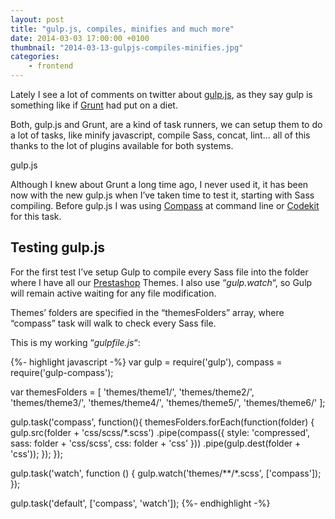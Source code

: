 ```yaml
---
layout: post
title: "gulp.js, compiles, minifies and much more"
date: 2014-03-03 17:00:00 +0100
thumbnail: "2014-03-13-gulpjs-compiles-minifies.jpg"
categories:
    - frontend
---
```

Lately I see a lot of comments on twitter about [gulp.js](http://gulpjs.com/), as they say gulp is something like if [Grunt](http://gruntjs.com/) had put on a diet.

Both, gulp.js and Grunt, are a kind of task runners, we can setup them to do a lot of tasks, like minify javascript, compile Sass, concat, lint… all of this thanks to the lot of plugins available for both systems.

gulp.js

Although I knew about Grunt a long time ago, I never used it, it has been now with the new gulp.js when I’ve taken time to test it, starting with Sass compiling. Before gulp.js I was using [Compass](http://compass-style.org/) at command line or [Codekit](https://incident57.com/codekit/) for this task.

## Testing gulp.js

For the first test I’ve setup Gulp to compile every Sass file into the folder where I have all our [Prestashop](http://www.prestashop.com/) Themes. I also use “_gulp.watch_“, so Gulp will remain active waiting for any file modification.

Themes’ folders are specified in the “themesFolders” array, where “compass” task will walk to check every Sass file.

This is my working “_gulpfile.js_“:

{%- highlight javascript -%}
var gulp      = require('gulp'),
    compass   = require('gulp-compass');

var themesFolders = [
    'themes/theme1/',
    'themes/theme2/',
    'themes/theme3/',
    'themes/theme4/',
    'themes/theme5/',
    'themes/theme6/'
    ];

gulp.task('compass', function(){
    themesFolders.forEach(function(folder) {
        gulp.src(folder + 'css/scss/*.scss')
            .pipe(compass({
                style: 'compressed',
                sass: folder + 'css/scss',
                css: folder + 'css'
            }))
            .pipe(gulp.dest(folder + 'css'));
    });
});

gulp.task('watch', function () {
    gulp.watch('themes/**/*.scss', ['compass']);
});

gulp.task('default', ['compass', 'watch']);
{%- endhighlight -%}
